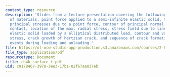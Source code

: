 ```yaml
---
content_type: resource
description: 'Slides from a lecture presentation covering the following topics: Response
  of materials, point force applied to a semi-infinite elastic solid, trajectory of
  principal stresses due to a point force, contour of principal normal stresses, Hertzian
  contact, location of the max. radial stress, stress field due to line load, semi-infinite
  elastic solid loaded by a elliptical distributed load, contour and variation of
  stress, crack growth of hertzian crack, and sequence of crack formation and growth
  events during loading and unloading.'
file: https://ol-ocw-studio-app-production.s3.amazonaws.com/courses/2-800-tribology-fall-2004/c917846739783ee317b102f67aa037eb_ch4b_surface_t.pdf
file_type: application/pdf
resourcetype: Document
title: ch4b_surface_t.pdf
uid: c9178467-3978-3ee3-17b1-02f67aa037eb
---
```

